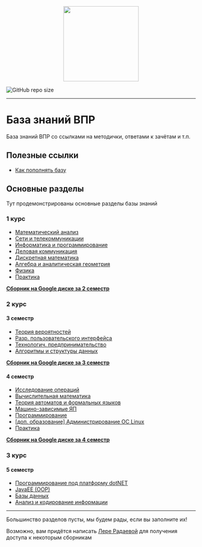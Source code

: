 
<div id="header" align="center">
  <img src="https://avatars.githubusercontent.com/u/103823789?s=250&v=4" width="200"/>
</div>

![GitHub repo size](https://img.shields.io/github/repo-size/xarll/vpr)

---

# База знаний ВПР

База знаний ВПР со ссылками на методички, ответами к зачётам и т.п.

## Полезные ссылки

- [Как пополнять базу](/howto.md)

## Основные разделы

Тут продемонстрированы основные разделы базы знаний 

### 1 курс
- [Математический анализ](/items/matanal/menu.md)
- [Сети и телекоммуникации](/items/seti/README.md)
- [Информатика и программирование](/items/inf1/main.md)
- [Деловая коммуникация](/items/delkom/README.md)
- [Дискретная математика](/items/discrete/README.md)
- [Алгебра и аналитическая геометрия](/items/algem/README.md)
- [Физика](/items/physics/README.md)
- [Практика](/items/pract1/README.md)

[**Сборник на Google диске за 2 семестр**](https://drive.google.com/drive/folders/1OKM2yYlsrIai8Zd_68wvKkQ9lldgY4i0?usp=sharing)

### 2 курс

#### 3 семестр
- [Теория вероятностей](/items/teorver/README.md)
- [Разр. пользовательского интерфейса](/items/dui/README.md)
- [Технологич. предпринимательство](/items/techpred/README.md)
- [Алгоритмы и структуры данных](/items/algstr/README.md)

[**Сборник на Google диске за 3 семестр**](https://drive.google.com/drive/folders/1mdPBKOMceLdzK89-oAb0EhYICUDNMSyd?usp=sharing)

#### 4 семестр
- [Исследование операций](/items/expop/README.md)
- [Вычислительная математика](/items/vychmat/README.md)
- [Теория автоматов и формальных языков](/items/teorof/README.md)
- [Машино-зависимые ЯП](/items/mzyp/README.md)
- [Программирование](/items/prog2/README.md)
- [[доп. образование] Администрирование ОС Linux](/items/os1/README.md)
- [Практика](/items/pract2/README.md)


[**Сборник на Google диске за 4 семестр**](https://drive.google.com/drive/folders/1nkOwuID6dn1xQwurwX5gsrXjXaXVLdR6?usp=sharing)


### 3 курс

#### 5 семестр
- [Программирование под платформу dotNET](/items/dotnet/README.md)
- [JavaEE (OOP)](/items/javaee/README.md)
- [Базы данных](/items/database/README.md)
- [Анализ и кодирование информации](/items/encoding/README.md)

---

Большинство разделов пусты, мы будем рады, если вы заполните их!

Возможно, вам придётся написать [Лере Радаевой](https://vk.com/leralera823) для получения доступа к некоторым сборникам
